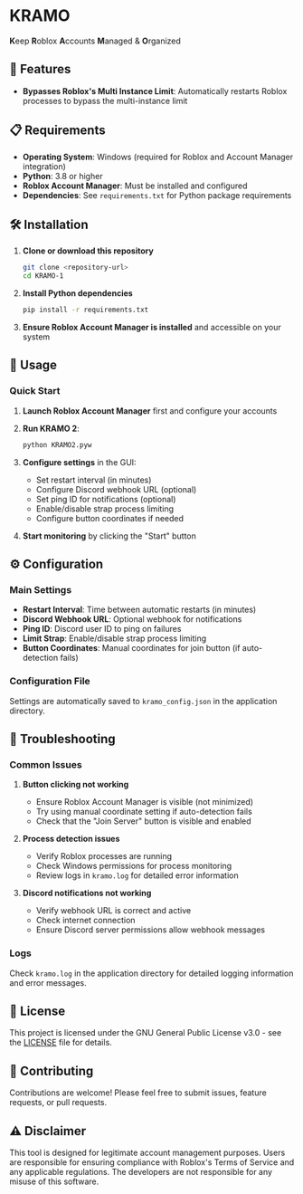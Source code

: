 # KRAMO

**K**eep **R**oblox **A**ccounts **M**anaged & **O**rganized



## 🚀 Features

- **Bypasses Roblox's Multi Instance Limit**: Automatically restarts Roblox processes to bypass the multi-instance limit

## 📋 Requirements

- **Operating System**: Windows (required for Roblox and Account Manager integration)
- **Python**: 3.8 or higher
- **Roblox Account Manager**: Must be installed and configured
- **Dependencies**: See `requirements.txt` for Python package requirements

## 🛠️ Installation

1. **Clone or download this repository**
   ```bash
   git clone <repository-url>
   cd KRAMO-1
   ```

2. **Install Python dependencies**
   ```bash
   pip install -r requirements.txt
   ```

3. **Ensure Roblox Account Manager is installed** and accessible on your system

## 🎯 Usage

### Quick Start

1. **Launch Roblox Account Manager** first and configure your accounts
2. **Run KRAMO 2**:
   ```bash
   python KRAMO2.pyw
   ```
3. **Configure settings** in the GUI:
   - Set restart interval (in minutes)
   - Configure Discord webhook URL (optional)
   - Set ping ID for notifications (optional)
   - Enable/disable strap process limiting
   - Configure button coordinates if needed

4. **Start monitoring** by clicking the "Start" button


## ⚙️ Configuration

### Main Settings

- **Restart Interval**: Time between automatic restarts (in minutes)
- **Discord Webhook URL**: Optional webhook for notifications
- **Ping ID**: Discord user ID to ping on failures
- **Limit Strap**: Enable/disable strap process limiting
- **Button Coordinates**: Manual coordinates for join button (if auto-detection fails)

### Configuration File

Settings are automatically saved to `kramo_config.json` in the application directory.

## 🔧 Troubleshooting

### Common Issues

1. **Button clicking not working**
   - Ensure Roblox Account Manager is visible (not minimized)
   - Try using manual coordinate setting if auto-detection fails
   - Check that the "Join Server" button is visible and enabled

2. **Process detection issues**
   - Verify Roblox processes are running
   - Check Windows permissions for process monitoring
   - Review logs in `kramo.log` for detailed error information

3. **Discord notifications not working**
   - Verify webhook URL is correct and active
   - Check internet connection
   - Ensure Discord server permissions allow webhook messages

### Logs

Check `kramo.log` in the application directory for detailed logging information and error messages.

## 📄 License

This project is licensed under the GNU General Public License v3.0 - see the [LICENSE](LICENSE) file for details.

## 🤝 Contributing

Contributions are welcome! Please feel free to submit issues, feature requests, or pull requests.

## ⚠️ Disclaimer

This tool is designed for legitimate account management purposes. Users are responsible for ensuring compliance with Roblox's Terms of Service and any applicable regulations. The developers are not responsible for any misuse of this software.
